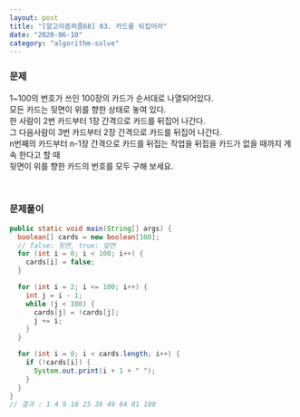```yaml
---
layout: post
title: "[알고리즘퍼즐68] 03. 카드를 뒤집어라"
date: "2020-06-10"
category: "algorithm-solve"
---
```


### 문제
1~100의 번호가 쓰인 100장의 카드가 순서대로 나열되어있다.<br>
모든 카드는 뒷면이 위를 향한 상태로 놓여 있다.<br>
한 사람이 2번 카드부터 1장 간격으로 카드를 뒤집어 나간다.<br>
그 다음사람이 3번 카드부터 2장 간격으로 카드를 뒤집어 나간다.<br>
n번째의 카드부터 n-1장 간격으로 카드를 뒤집는 작업을 뒤집을 카드가 없을 때까지 계속 한다고 할 때<br>
뒷면이 위를 향한 카드의 번호를 모두 구해 보세요.

<br>

### 문제풀이
```java
public static void main(String[] args) {
  boolean[] cards = new boolean[100];
  // false: 뒷면, true: 앞면
  for (int i = 0; i < 100; i++) {
    cards[i] = false;
  }

  for (int i = 2; i <= 100; i++) {
    int j = i - 1;
    while (j < 100) {
      cards[j] = !cards[j];
      j += i;
    }
  }

  for (int i = 0; i < cards.length; i++) {
    if (!cards[i]) {
      System.out.print(i + 1 + " ");
    }
  }
}
// 결과 : 1 4 9 16 25 36 49 64 81 100 
```
